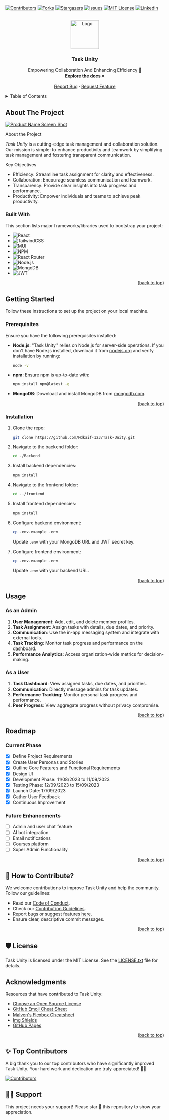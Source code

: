 <a name="readme-top"></a>

[![Contributors][contributors-shield]][contributors-url]
[![Forks][forks-shield]][forks-url]
[![Stargazers][stars-shield]][stars-url]
[![Issues][issues-shield]][issues-url]
[![MIT License][license-shield]][license-url]
[![LinkedIn][linkedin-shield]][linkedin-url]

<!-- PROJECT LOGO -->
<br />
<div align="center">
  <a href="https://github.com/othneildrew/Best-README-Template">
    <img src="https://res.cloudinary.com/dngfmzv2g/image/upload/v1692106739/task-unity-website-favicon-color_rjmi4c.png" alt="Logo" width="90" height="90">
  </a>

  <h3 align="center">Task Unity</h3>

  <p align="center">
    Empowering Collaboration And Enhancing Efficiency 🚀
    <br />
    <a href="https://dev.to/mdkaifansari04/task-unity-achieve-more-together-2co2"><strong>Explore the docs »</strong></a>
    <br />
    <br />
    <a href="https://github.com/Mdkaif-123/Task-Unity/issues">Report Bug</a>
    ·
    <a href="https://github.com/Mdkaif-123/Task-Unity/issues">Request Feature</a>
  </p>
</div>

<!-- TABLE OF CONTENTS -->
<details>
  <summary>Table of Contents</summary>
  <ol>
    <li>
      <a href="#about-the-project">About The Project</a>
      <ul>
        <li><a href="#built-with">Built With</a></li>
      </ul>
    </li>
    <li>
      <a href="#getting-started">Getting Started</a>
      <ul>
        <li><a href="#prerequisites">Prerequisites</a></li>
        <li><a href="#installation">Installation</a></li>
      </ul>
    </li>
    <li><a href="#usage">Usage</a></li>
    <li><a href="#roadmap">Roadmap</a></li>
    <li><a href="#contributing">Contributing</a></li>
    <li><a href="#license">License</a></li>
    <li><a href="#contact">Contact</a></li>
    <li><a href="#acknowledgments">Acknowledgments</a></li>
  </ol>
</details>

<!-- ABOUT THE PROJECT -->
## About The Project

[![Product Name Screen Shot][product-screenshot]](https://example.com)

About the Project

*Task Unity* is a cutting-edge task management and collaboration solution. Our mission is simple: to enhance productivity and teamwork by simplifying task management and fostering transparent communication.

Key Objectives

- Efficiency: Streamline task assignment for clarity and effectiveness.
- Collaboration: Encourage seamless communication and teamwork.
- Transparency: Provide clear insights into task progress and performance.
- Productivity: Empower individuals and teams to achieve peak productivity.

### Built With

This section lists major frameworks/libraries used to bootstrap your project:

* ![React](https://img.shields.io/badge/react-%2320232a.svg?style=for-the-badge&logo=react&logoColor=%2361DAFB) 
* ![TailwindCSS](https://img.shields.io/badge/tailwindcss-%2338B2AC.svg?style=for-the-badge&logo=tailwind-css&logoColor=white)
* ![MUI](https://img.shields.io/badge/MUI-%230081CB.svg?style=for-the-badge&logo=material-ui&logoColor=white) 
* ![NPM](https://img.shields.io/badge/NPM-%23000000.svg?style=for-the-badge&logo=npm&logoColor=white)
* ![React Router](https://img.shields.io/badge/React_Router-CA4245?style=for-the-badge&logo=react-router&logoColor=white)
* ![Node.js](https://img.shields.io/badge/node.js-6DA55F?style=for-the-badge&logo=node.js&logoColor=white) 
* ![MongoDB](https://img.shields.io/badge/MongoDB-%234ea94b.svg?style=for-the-badge&logo=mongodb&logoColor=white) 
* ![JWT](https://img.shields.io/badge/JWT-black?style=for-the-badge&logo=JSON%20web%20tokens)

<p align="right">(<a href="#readme-top">back to top</a>)</p>

<!-- GETTING STARTED -->
## Getting Started

Follow these instructions to set up the project on your local machine.

### Prerequisites

Ensure you have the following prerequisites installed:

- **Node.js**: "Task Unity" relies on Node.js for server-side operations. If you don't have Node.js installed, download it from [nodejs.org](https://nodejs.org/) and verify installation by running:
  
  ```sh
  node -v
  ```
- **npm**: Ensure npm is up-to-date with:
  
  ```sh
  npm install npm@latest -g 
  ```
- **MongoDB**: Download and install MongoDB from [mongodb.com](https://www.mongodb.com/).

<p align="right">(<a href="#readme-top">back to top</a>)</p>

### Installation

1. Clone the repo:
   ```sh
   git clone https://github.com/Mdkaif-123/Task-Unity.git
   ```
2. Navigate to the backend folder:
   ```sh
   cd ./Backend
   ```
3. Install backend dependencies:
   ```sh
   npm install
   ```
4. Navigate to the frontend folder:
   ```sh
   cd ../frontend
   ```
5. Install frontend dependencies:
   ```sh
   npm install
   ```
6. Configure backend environment:
   ```sh
   cp .env.example .env
   ```
   Update `.env` with your MongoDB URL and JWT secret key.

7. Configure frontend environment:
   ```sh
   cp .env.example .env
   ```
   Update `.env` with your backend URL.

<p align="right">(<a href="#readme-top">back to top</a>)</p>

<!-- USAGE EXAMPLES -->
## Usage

### As an Admin

1. **User Management**: Add, edit, and delete member profiles.
2. **Task Assignment**: Assign tasks with details, due dates, and priority.
3. **Communication**: Use the in-app messaging system and integrate with external tools.
4. **Task Tracking**: Monitor task progress and performance on the dashboard.
5. **Performance Analytics**: Access organization-wide metrics for decision-making.

### As a User

1. **Task Dashboard**: View assigned tasks, due dates, and priorities.
2. **Communication**: Directly message admins for task updates.
3. **Performance Tracking**: Monitor personal task progress and performance.
4. **Peer Progress**: View aggregate progress without privacy compromise.

<p align="right">(<a href="#readme-top">back to top</a>)</p>

<!-- ROADMAP -->
## Roadmap

### Current Phase

- [x] Define Project Requirements
- [x] Create User Personas and Stories
- [x] Outline Core Features and Functional Requirements
- [x] Design UI
- [x] Development Phase: 11/08/2023 to 11/09/2023
- [x] Testing Phase: 12/09/2023 to 15/09/2023
- [x] Launch Date: 17/09/2023
- [x] Gather User Feedback
- [x] Continuous Improvement

### Future Enhancements

- [ ] Admin and user chat feature
- [ ] AI bot integration
- [ ] Email notifications
- [ ] Courses platform
- [ ] Super Admin Functionality

<p align="right">(<a href="#readme-top">back to top</a>)</p>

<!-- CONTRIBUTING -->
## 🤔 How to Contribute?

We welcome contributions to improve Task Unity and help the community. Follow our guidelines:

- Read our [Code of Conduct](CODE_OF_CONDUCT.md).
- Check our [Contribution Guidelines](CONTRIBUTING.md).
- Report bugs or suggest features [here](https://github.com/mdkaifansari04/Task-Unity/issues).
- Ensure clear, descriptive commit messages.

<p align="right">(<a href="#readme-top">back to top</a>)</p>

## 🛡️ License

Task Unity is licensed under the MIT License. See the [LICENSE.txt](LICENSE.txt) file for details.

## Acknowledgments

Resources that have contributed to Task Unity:

* [Choose an Open Source License](https://choosealicense.com)
* [GitHub Emoji Cheat Sheet](https://www.webpagefx.com/tools/emoji-cheat-sheet)
* [Malven's Flexbox Cheatsheet](https://flexbox.malven.co/)
* [Img Shields](https://shields.io)
* [GitHub Pages](https://pages.github.com)

<p align="right">(<a href="#readme-top">back to top</a>)</p>

## ✨ Top Contributors

A big thank you to our top contributors who have significantly improved Task Unity. Your hard work and dedication are truly appreciated! 🌟😄

[![Contributors](https://contrib.rocks/image?repo=mdkaifansari04/Task-Unity)](https://github.com/mdkaifansari04/Task-Unity/graphs/contributors)

## 🙏🏽 Support

This project needs your support! Please star 🌟 this repository to show your appreciation.



<!-- MARKDOWN LINKS & IMAGES -->
[product-screenshot]: https://res.cloudinary.com/dngfmzv2g/image/upload/v1693944799/frame_chrome_mac_dark_1_i8u6br.png
[Next.js]: https://img.shields.io/badge/next.js-000000?style=for-the-badge&logo=nextdotjs&logoColor=white
[Next-url]: https://nextjs.org/
[React.js]: https://img.shields.io/badge/React-20232A?style=for-the-badge&logo=react&logoColor=61DAFB
[React-url]: https://reactjs.org/
[Vue.js]: https://img.shields.io/badge/Vue.js-35495E?style=for-the-badge&logo=vuedotjs&logoColor=4FC08D
[Vue-url]: https://vuejs.org/
[Angular.io]: https://img.shields.io/badge/Angular-DD0031?style=for-the-badge&logo=angular&logoColor=white
[Angular-url]: https://angular.io/
[Svelte.dev]: https://img.shields.io/badge/Svelte-4A4A55?style=for-the-badge&logo=svelte&logoColor=FF3E00
[Svelte-url]: https://svelte.dev/
[Laravel.com]: https://img.shields.io/badge/Laravel-FF2D20?style=for-the-badge&logo=laravel&logoColor=white
[Laravel-url]: https://laravel.com
[Bootstrap.com]: https://img.shields.io/badge/Bootstrap-563D7C?style=for-the-badge&logo=bootstrap&logoColor=white
[Bootstrap-url]: https://getbootstrap.com
[JQuery.com]: https://img.shields.io/badge/jQuery-0769AD?style=for-the-badge&logo=jquery&logoColor=white
[JQuery-url]: https://jquery.com 

[contributors-shield]: https://img.shields.io/github/contributors/mdkaifansari04/Task-Unity.svg?style=for-the-badge
[contributors-url]: https://github.com/mdkaifansari04/Task-Unity/graphs/contributors
[forks-shield]: https://img.shields.io/github/forks/mdkaifansari04/Task-Unity.svg?style=for-the-badge
[forks-url]: https://github.com/mdkaifansari04/Task-Unity/network/members
[stars-shield]: https://img.shields.io/github/stars/mdkaifansari04/Task-Unity.svg?style=for-the-badge
[stars-url]: https://github.com/mdkaifansari04/Task-Unity/stargazers
[issues-shield]: https://img.shields.io/github/issues/mdkaifansari04/Task-Unity.svg?style=for-the-badge
[issues-url]: https://github.com/mdkaifansari04/Task-Unity/issues
[license-shield]: https://img.shields.io/github/license/mdkaifansari04/Task-Unity.svg?style=for-the-badge
[license-url]: https://github.com/mdkaifansari04/Task-Unity/blob/main/LICENSE.txt
[linkedin-shield]: https://img.shields.io/badge/-LinkedIn-black.svg?style=for-the-badge&logo=linkedin&colorB=555
[linkedin-url]: https://www.linkedin.com/in/md-kaif-ansari/

